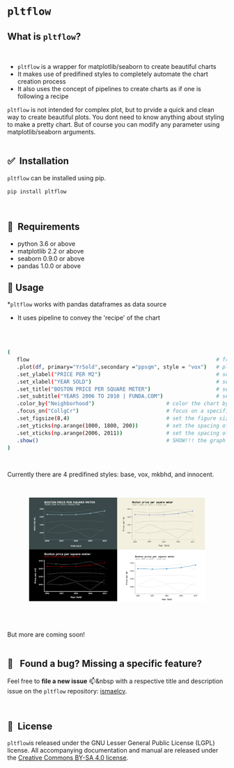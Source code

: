 # ``pltflow``

## What is ``pltflow``?
<br/>

* ``pltflow`` is a wrapper for matplotlib/seaborn to create beautiful charts
* It makes use of predifined styles to completely automate the chart creation process
* It also uses the concept of pipelines to create charts as if one is following a recipe

``pltflow`` is not intended for complex plot, but to prvide a quick and clean way to create beautiful plots.
You dont need to know anything about styling to make a pretty chart. But of course you can modify any parameter using matplotlib/seaborn arguments.
<br/>
<br/>


## ✅&nbsp; Installation

``pltflow`` can be installed using pip.

```bash
pip install pltflow
```
<br/>

## 📌&nbsp; Requirements
* python 3.6 or above
* matplotlib 2.2 or above
* seaborn 0.9.0 or above
* pandas 1.0.0 or above


## 🔨 Usage&nbsp;

*``pltflow`` works with pandas dataframes as data source
* It uses pipeline to convey the 'recipe' of the chart
<br/>

 ```bash

(
    flow                                                            # from the pltflow package
    .plot(df, primary="YrSold",secondary ="ppsqm", style = "vox")   # plot the df, define variables and style
    .set_ylabel("PRICE PER M2")                                     # set the y label text
    .set_xlabel("YEAR SOLD")                                        # set the x label text
    .set_title("BOSTON PRICE PER SQUARE METER")                     # set the title text
    .set_subtitle("YEARS 2006 TO 2010 | FUNDA.COM")                 # set the subtitle text
    .color_by("Neighborhood")                       # color the chart by the neighborhood (different categories)
    .focus_on("CollgCr")                            # focus on a specific category (other will be grayed out)
    .set_figsize(8,4)                               # set the figure size
    .set_yticks(np.arange(1000, 1800, 200))         # set the spacing of the y axis labels
    .set_xticks(np.arange(2006, 2011))              # set the spacing of the x axis labels
    .show()                                         # SHOW!!! the graph is ready!
)

```
<br/>

Currently there are 4 predifined styles: base, vox, mkbhd, and innocent.



<br/>
<p align="center">
    <a>
        <img width="80%" src="https://github.com/ismaelcv/pltflow/blob/main/images/styles_sample.png" alt="styles">
    </a>
</p>
<br/><br/>



<br/>
But more are coming soon!
<br/>
<br/>

## 🐜 &nbsp; Found a bug? Missing a specific feature?

Feel free to **file a new issue** 📫&nbsp with a respective title and description issue on the ``pltflow`` repository: [ismaelcv](https://github.com/ismaelcv/pltflow).

<br/>

## 📘&nbsp; License
``pltflow``is released under the GNU Lesser General Public License (LGPL) license. All accompanying documentation and manual are released under the  [Creative Commons BY-SA 4.0 license](https://creativecommons.org/licenses/).
